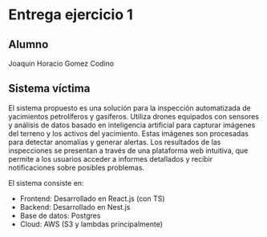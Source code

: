 # Entrega ejercicio 1

## Alumno

Joaquin Horacio Gomez Codino

## Sistema víctima

El sistema propuesto es una solución para la inspección automatizada de yacimientos petrolíferos y gasíferos. Utiliza drones equipados con sensores y análisis de datos basado en inteligencia artificial para capturar imágenes del terreno y los activos del yacimiento. Estas imágenes son procesadas para detectar anomalías y generar alertas. Los resultados de las inspecciones se presentan a través de una plataforma web intuitiva, que permite a los usuarios acceder a informes detallados y recibir notificaciones sobre posibles problemas.

El sistema consiste en:

- Frontend: Desarrollado en React.js (con TS)
- Backend: Desarrollado en Nest.js
- Base de datos: Postgres
- Cloud: AWS (S3 y lambdas principalmente)
